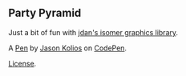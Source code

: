 Party Pyramid
-------------
Just a bit of fun with [jdan's isomer graphics library](http://jdan.github.io/isomer/). 

A [Pen](http://codepen.io/JKolios/pen/tzbBF) by [Jason Kolios](http://codepen.io/JKolios) on [CodePen](http://codepen.io/).

[License](http://codepen.io/JKolios/pen/tzbBF/license).